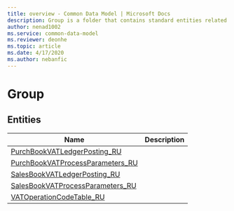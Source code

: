 ```yaml
---
title: overview - Common Data Model | Microsoft Docs
description: Group is a folder that contains standard entities related to the Common Data Model.
author: nenad1002
ms.service: common-data-model
ms.reviewer: deonhe
ms.topic: article
ms.date: 4/17/2020
ms.author: nebanfic
---
```


# Group


## Entities

|Name|Description|
|---|---|
|[PurchBookVATLedgerPosting_RU](PurchBookVATLedgerPosting_RU.md)||
|[PurchBookVATProcessParameters_RU](PurchBookVATProcessParameters_RU.md)||
|[SalesBookVATLedgerPosting_RU](SalesBookVATLedgerPosting_RU.md)||
|[SalesBookVATProcessParameters_RU](SalesBookVATProcessParameters_RU.md)||
|[VATOperationCodeTable_RU](VATOperationCodeTable_RU.md)||
